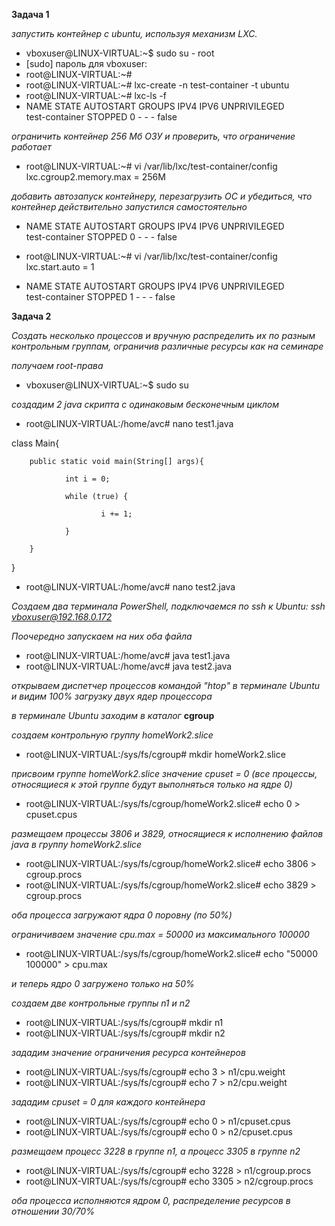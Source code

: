 **Задача 1** 

*запустить контейнер с ubuntu, используя механизм LXC.*
- vboxuser@LINUX-VIRTUAL:~$ sudo su - root
- [sudo] пароль для vboxuser: 
- root@LINUX-VIRTUAL:~# 
- root@LINUX-VIRTUAL:~# lxc-create -n test-container -t ubuntu
- root@LINUX-VIRTUAL:~# lxc-ls -f
- NAME         		STATE   AUTOSTART   GROUPS   IPV4      IPV6 UNPRIVILEGED      
test-container STOPPED 0      	   -      -         -    false     

*ограничить контейнер 256 Мб ОЗУ и проверить, что ограничение работает*

- root@LINUX-VIRTUAL:~# vi /var/lib/lxc/test-container/config 
lxc.cgroup2.memory.max = 256M

*добавить автозапуск контейнеру, перезагрузить ОС и убедиться, что контейнер действительно запустился самостоятельно*
- NAME         		STATE   AUTOSTART   GROUPS   IPV4      IPV6 UNPRIVILEGED      
test-container STOPPED 0      	   -      -         -    false  

- root@LINUX-VIRTUAL:~# vi /var/lib/lxc/test-container/config
lxc.start.auto  =  1
- NAME         		STATE   AUTOSTART   GROUPS   IPV4      IPV6 UNPRIVILEGED      
test-container STOPPED 1      	   -      -         -    false  

**Задача 2** 

*Создать несколько процессов и вручную распределить их по разным контрольным группам, ограничив различные ресурсы как на семинаре*

*получаем root-права*
- vboxuser@LINUX-VIRTUAL:~$ sudo su

*создадим 2 java скрипта с одинаковым бесконечным циклом*
- root@LINUX-VIRTUAL:/home/avc# nano test1.java

class Main{

        public static void main(String[] args){

                int i = 0;

                while (true) {

                        i += 1;

                }

        }

}

- root@LINUX-VIRTUAL:/home/avc# nano test2.java

*Создаем два терминала PowerShell, подключаемся по ssh к Ubuntu: ssh vboxuser@192.168.0.172*

*Поочередно запускаем на них оба файла*
- root@LINUX-VIRTUAL:/home/avc# java test1.java
- root@LINUX-VIRTUAL:/home/avc# java test2.java

*открываем диспетчер процессов командой "htop" в терминале Ubuntu и видим 100% загрузку двух ядер процессора*

*в терминале Ubuntu заходим в каталог* **cgroup** 

*создаем контрольную группу homeWork2.slice*

- root@LINUX-VIRTUAL:/sys/fs/cgroup# mkdir homeWork2.slice

*присвоим группе homeWork2.slice значение cpuset = 0 (все процессы, относящиеся к этой группе будут выполняться только на ядре 0)*


- root@LINUX-VIRTUAL:/sys/fs/cgroup/homeWork2.slice# echo 0 > cpuset.cpus

*размещаем процессы 3806 и 3829, относящиеся к исполнению файлов java в группу homeWork2.slice*
- root@LINUX-VIRTUAL:/sys/fs/cgroup/homeWork2.slice# echo 3806 > cgroup.procs
- root@LINUX-VIRTUAL:/sys/fs/cgroup/homeWork2.slice# echo 3829 > cgroup.procs

*оба процесса загружают ядра 0 поровну (по 50%)*

*ограничиваем значение cpu.max = 50000 из максимального 100000*
- root@LINUX-VIRTUAL:/sys/fs/cgroup/homeWork2.slice# echo "50000 100000" > cpu.max

*и теперь ядро 0 загружено только на 50%*

*создаем две контрольные группы n1 и n2*
- root@LINUX-VIRTUAL:/sys/fs/cgroup# mkdir n1
- root@LINUX-VIRTUAL:/sys/fs/cgroup# mkdir n2

*зададим значение ограничения ресурса контейнеров*
- root@LINUX-VIRTUAL:/sys/fs/cgroup# echo 3 > n1/cpu.weight
- root@LINUX-VIRTUAL:/sys/fs/cgroup# echo 7 > n2/cpu.weight

*зададим cpuset = 0 для каждого контейнера*
- root@LINUX-VIRTUAL:/sys/fs/cgroup# echo 0 > n1/cpuset.cpus
- root@LINUX-VIRTUAL:/sys/fs/cgroup# echo 0 > n2/cpuset.cpus 

*размещаем процесс 3228 в группе n1, а процесс 3305 в группе n2*
- root@LINUX-VIRTUAL:/sys/fs/cgroup# echo 3228 > n1/cgroup.procs
- root@LINUX-VIRTUAL:/sys/fs/cgroup# echo 3305 > n2/cgroup.procs

*оба процесса исполняются ядром 0, распределение ресурсов в отношении 30/70%*